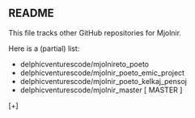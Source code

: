 ## README

This file tracks other GitHub repositories for Mjolnir.

Here is a (partial) list:

- delphicventurescode/mjolnireto_poeto
- delphicventurescode/mjolnir_poeto_emic_project
- delphicventurescode/mjolnir_poeto_kelkaj_pensoj
- delphicventurescode/mjolnir_master [ MASTER ]
 
[+]
